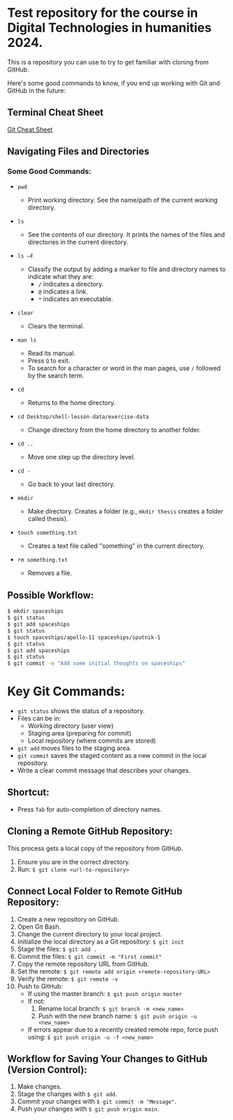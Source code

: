 # Test repository for the course in Digital Technologies in humanities 2024. 
This is a repository you can use to try to get familiar with cloning from GitHub. 

Here's some good commands to know, if you end up working with Git and GitHub in the future: 

## Terminal Cheat Sheet

[Git Cheat Sheet](https://education.github.com/git-cheat-sheet-education.pdf)

## Navigating Files and Directories

### Some Good Commands:

- `pwd`
  - Print working directory. See the name/path of the current working directory.
  
- `ls`
  - See the contents of our directory. It prints the names of the files and directories in the current directory.

- `ls –F`
  - Classify the output by adding a marker to file and directory names to indicate what they are:
    - `/` indicates a directory.
    - `@` indicates a link.
    - `*` indicates an executable.

- `clear`
  - Clears the terminal.
  
- `man ls`
  - Read its manual.
  - Press `Q` to exit.
  - To search for a character or word in the man pages, use `/` followed by the search term.

- `cd`
  - Returns to the home directory.

- `cd Desktop/shell-lesson-data/exercise-data`
  - Change directory from the home directory to another folder.

- `cd ..`
  - Move one step up the directory level.

- `cd -`
  - Go back to your last directory.

- `mkdir`
  - Make directory. Creates a folder (e.g., `mkdir thesis` creates a folder called thesis).

- `touch something.txt`
  - Creates a text file called "something" in the current directory.

- `rm something.txt`
  - Removes a file.

## Possible Workflow:

```bash
$ mkdir spaceships
$ git status
$ git add spaceships
$ git status
$ touch spaceships/apollo-11 spaceships/sputnik-1
$ git status
$ git add spaceships
$ git status
$ git commit -m "Add some initial thoughts on spaceships"
```

# Key Git Commands:

- `git status` shows the status of a repository.
- Files can be in:
  - Working directory (user view)
  - Staging area (preparing for commit)
  - Local repository (where commits are stored)
- `git add` moves files to the staging area.
- `git commit` saves the staged content as a new commit in the local repository.
- Write a clear commit message that describes your changes.

## Shortcut:

- Press `Tab` for auto-completion of directory names.

## Cloning a Remote GitHub Repository:

This process gets a local copy of the repository from GitHub.

1. Ensure you are in the correct directory.
2. Run: `$ git clone <url-to-repository>`

## Connect Local Folder to Remote GitHub Repository:

1. Create a new repository on GitHub.
2. Open Git Bash.
3. Change the current directory to your local project.
4. Initialize the local directory as a Git repository: `$ git init`
5. Stage the files: `$ git add .`
6. Commit the files: `$ git commit -m "First commit"`
7. Copy the remote repository URL from GitHub.
8. Set the remote: `$ git remote add origin <remote-repository-URL>`
9. Verify the remote: `$ git remote -v`
10. Push to GitHub:
    - If using the master branch: `$ git push origin master`
    - If not:
        1. Rename local branch: `$ git branch -m <new_name>`
        2. Push with the new branch name: `$ git push origin -u <new_name>`
    - If errors appear due to a recently created remote repo, force push using: `$ git push origin -u -f <new_name>`

## Workflow for Saving Your Changes to GitHub (Version Control):

1. Make changes.
2. Stage the changes with `$ git add`.
3. Commit your changes with `$ git commit -m "Message"`.
4. Push your changes with `$ git push origin main`.

